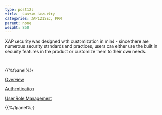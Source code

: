 ```yaml
---
type: post121
title:  Custom Security
categories: XAP121SEC, PRM
parent: none
weight: 850
---
```



  XAP security was designed with customization in mind - since there are numerous security standards and practices, users can either use the built in security features in the product or customize them to their own needs.

<br>


{{%fpanel%}}

[Overview](./custom-security-overview.html)

[Authentication](./custom-authentication.html)

[User Role Management](./custom-user-role-management.html)



{{%/fpanel%}}